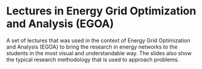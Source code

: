 # Lectures in Energy Grid Optimization and Analysis (EGOA)

A set of lectures that was used in the context of Energy Grid Optimization 
and Analysis (EGOA) to bring the research in energy networks to the students 
in the most visual and understandable way. The slides also show the typical 
research methodology that is used to approach problems.
